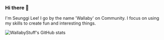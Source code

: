 ### Hi there 👋

I'm Seunggi Lee! I go by the name 'Wallaby' on Community. I focus on using my skills to create fun and interesting things.

![WallabyStuff's GitHub stats](https://github-readme-stats.vercel.app/api?username=WallabyStuff&show_icons=true&theme=default)
